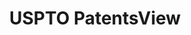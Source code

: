 ---
layout: default
bigquery: https://console.cloud.google.com/bigquery?p=patents-public-data&d=patentsview&page=dataset
citation: Attribution should be given to PatentsView for use, distribution, or derivative
  works.
code: https://github.com/CSSIP-AIR/PatentsView-Code-Snippets/
contributors: USPTO
cost: None
description: 'PatentsView includes US patent data including raw data (summaries, applications,
  pregrant applications), disambugations of inventors and assignees, and inventor
  gender estimates.  Also foreign priority data, # of figures and sheets, and government
  interest statements.'
documentation: https://patentsview.org/query/builder-faqs
last_edit: Mon, 04 Apr 2022 19:02:57 GMT
location: https://patentsview.org/
maintained_by: USPTO
record_creation_timestamp: 12/2/2020 17:20:46
schema_fields: '[''lname'', ''abstract'', ''rule_47'', ''subsection_id'', ''f102_date'',
  ''latitude'', ''disamb_inventor_id_20190312'', ''series_code'', ''name_first'',
  ''classification_status'', ''level_one'', ''disamb_assignee_id_20200630'', ''num'',
  ''disamb_inventor_id_20191231'', ''id'', ''subclass_id'', ''uuid'', ''disamb_assignee_id_20190820'',
  ''latin_name'', ''subclass'', ''section_id'', ''filename'', ''organization_id'',
  ''disamb_inventor_id_20180528'', ''num_figures'', ''disamb_inventor_id_20201229'',
  ''disamb_assignee_id_20181127'', ''disamb_assignee_id_20190312'', ''disamb_assignee_id_20200929'',
  ''subcategory_id'', ''gi_statement'', ''length'', ''action_date'', ''male'', ''disamb_inventor_id_20170307'',
  ''disamb_inventor_id_20191008'', ''exemplary'', ''num_sheets'', ''contract_award_number'',
  ''disamb_inventor_id_20170808'', ''country_transformed'', ''disamb_inventor_id_20190820'',
  ''application_id'', ''classification_level'', ''fname'', ''category_id'', ''status'',
  ''group_id'', ''state'', ''citation_id'', ''date'', ''lapse_of_patent'', ''organization'',
  ''term_disclaimer'', ''publication_number'', ''disamb_assignee_id_20200331'', ''patent_id'',
  ''designation'', ''disamb_inventor_id_20200929'', ''longitude'', ''latlong'', ''main_group'',
  ''withdrawn'', ''rawinventor_id'', ''country'', ''sequence'', ''type'', ''location_id'',
  ''mainclass_id'', ''disamb_inventor_id_20200630'', ''name'', ''inventor_id'', ''disamb_inventor_id_20181127'',
  ''doctype'', ''group'', ''role'', ''dependent'', ''term_grant'', ''disamb_assignee_id_20191008'',
  ''rawassignee_id'', ''subgroup'', ''classification_value'', ''county'', ''field_title'',
  ''number'', ''_371_date'', ''reldocno'', ''num_claims'', ''sector_title'', ''name_last'',
  ''ipc_class'', ''county_fips'', ''text'', ''term_extension'', ''level_three'', ''classification_data_source'',
  ''doc_type'', ''variety'', ''category'', ''rel_id'', ''_102_date'', ''state_fips'',
  ''relkind'', ''lawyer_id'', ''f371_date'', ''disamb_inventor_id_20171226'', ''title'',
  ''disamb_assignee_id_20191231'', ''male_flag'', ''deceased'', ''attribution_status'',
  ''disamb_inventor_id_20171003'', ''level_two'', ''city'', ''kind'', ''disamb_inventor_id_20200331'',
  ''disclaimer_date'', ''ipc_version_indicator'', ''applicant_type'', ''symbol_position'',
  ''subgroup_id'', ''section'', ''field_id'', ''assignee_id'', ''rawlocation_id'']'
shortname: patentsview
tags:
- disambiguation
- United States
- gender
terms_of_use: Creative Commons Attribution 4.0 International License.
timeframe: 1963-1999
title: USPTO PatentsView
uuid: cf1780b1-e265-4e49-8d1d-83b9cfe0fd9a
---